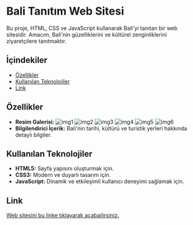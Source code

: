 # Bali Tanıtım Web Sitesi

Bu proje, HTML, CSS ve JavaScript kullanarak Bali'yi tanıtan bir web sitesidir. Amacım, Bali'nin güzelliklerini ve kültürel zenginliklerini ziyaretçilere tanıtmaktır.

## İçindekiler

- [Özellikler](#özellikler)
- [Kullanılan Teknolojiler](#kullanılan-teknolojiler)
- [Link](#link)


## Özellikler

- **Resim Galerisi:** 
  ![img1](https://github.com/MerveAltnsk/Travel-Bali-Website/assets/53054140/37fc5bc3-3589-4fa6-b635-6c5a1f5201cd)
  ![img2](https://github.com/MerveAltnsk/Travel-Bali-Website/assets/53054140/f68d045d-6ab8-40af-af33-333d4d6e86f7)
  ![img3](https://github.com/MerveAltnsk/Travel-Bali-Website/assets/53054140/598ec1d0-23d3-4f75-a564-981b18cdea36)
  ![img4](https://github.com/MerveAltnsk/Travel-Bali-Website/assets/53054140/8940059e-c15e-455f-8b7e-2912b7d3a647)
  ![img5](https://github.com/MerveAltnsk/Travel-Bali-Website/assets/53054140/1aba7b91-df9c-40ae-a395-563d9882b053)
  ![img6](https://github.com/MerveAltnsk/Travel-Bali-Website/assets/53054140/7c18e903-891e-484b-8c06-da9880b930bb)
- **Bilgilendirici İçerik:** Bali'nin tarihi, kültürü ve turistik yerleri hakkında detaylı bilgiler.

## Kullanılan Teknolojiler

- **HTML5:** Sayfa yapısını oluşturmak için.
- **CSS3:** Modern ve duyarlı tasarım için.
- **JavaScript:** Dinamik ve etkileşimli kullanıcı deneyimi sağlamak için.

## Link

[Web sitesini bu linke tıklayarak açabailirsiniz.](https://mervealtnsk.github.io/Travel-Bali-Website/)
